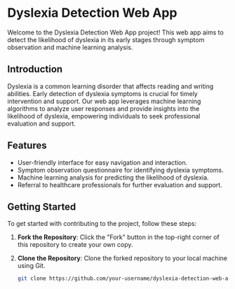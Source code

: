 # Dyslexia Detection Web App

Welcome to the Dyslexia Detection Web App project! This web app aims to detect the likelihood of dyslexia in its early stages through symptom observation and machine learning analysis.

## Introduction

Dyslexia is a common learning disorder that affects reading and writing abilities. Early detection of dyslexia symptoms is crucial for timely intervention and support. Our web app leverages machine learning algorithms to analyze user responses and provide insights into the likelihood of dyslexia, empowering individuals to seek professional evaluation and support.

## Features

- User-friendly interface for easy navigation and interaction.
- Symptom observation questionnaire for identifying dyslexia symptoms.
- Machine learning analysis for predicting the likelihood of dyslexia.
- Referral to healthcare professionals for further evaluation and support.

## Getting Started

To get started with contributing to the project, follow these steps:

1. **Fork the Repository**: Click the "Fork" button in the top-right corner of this repository to create your own copy.

2. **Clone the Repository**: Clone the forked repository to your local machine using Git.

   ```bash
   git clone https://github.com/your-username/dyslexia-detection-web-app.git
